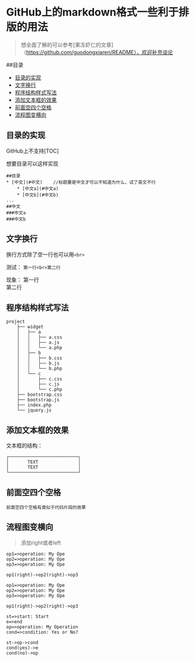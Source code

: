 GitHub上的markdown格式一些利于排版的用法
=======================================
> 想全面了解的可以参考[果冻虾仁的文章]（https://github.com/guodongxiaren/README），欢迎补充谈论


##目录
* [目录的实现](#目录的实现)
* [文字换行](#文字换行)
* [程序结构样式写法](#程序结构样式写法)
* [添加文本框的效果](#添加文本框的效果)
* [前面空四个空格](#前面空四个空格)
* [流程图变横向](#流程图变横向)







## 目录的实现
GitHub上不支持[TOC]

想要目录可以这样实现

```
##目录
* [中文](#中文)    //标题要是中文才可以不知道为什么，试了英文不行
    * [中文a](#中文a)
    * [中文b](#中文b)
...
##中文
###中文a
###中文b
```


## 文字换行

换行方式除了空一行也可以用`<br>`

测试：
`第一行<br>第二行`

现象：
第一行<br>第二行


## 程序结构样式写法

    project
        ├── widget
        │   ├── a
        │   │   ├── a.css
        │   │   ├── a.js
        │   │   └── a.php
        │   ├── b
        │   │   ├── b.css
        │   │   ├── b.js
        │   │   └── b.php
        │   └── c
        │       ├── c.css
        │       ├── c.js
        │       └── c.php
        ├── bootstrap.css
        ├── bootstrap.js
        ├── index.php
        └── jquery.js



## 添加文本框的效果

文本框的结构：

    ┌──────────────────────────┐
    │       TEXT               │ 
    │       TEXT               │
    └──────────────────────────┘    





## 前面空四个空格

    前面空四个空格有类似于代码片段的效果
        
## 流程图变横向

> 添加right或者left

```
op1=>operation: My Ope
op2=>operation: My Ope
op3=>operation: My Ope

op1(right)->op2(right)->op3

```


```flow
op1=>operation: My Ope
op2=>operation: My Ope
op3=>operation: My Ope

op1(right)->op2(right)->op3
```


```flow
st=>start: Start
e=>end
op=>operation: My Operation
cond=>condition: Yes or No?

st->op->cond
cond(yes)->e
cond(no)->op
```
